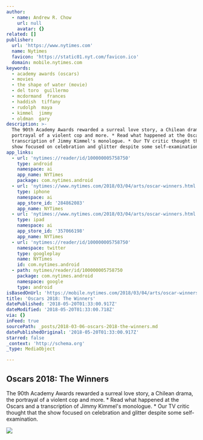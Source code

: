 ```yaml
---
author:
  - name: Andrew R. Chow
    url: null
    avatar: {}
related: []
publisher:
  url: 'https://www.nytimes.com'
  name: Nytimes
  favicon: 'https://static01.nyt.com/favicon.ico'
  domain: mobile.nytimes.com
keywords:
  - academy awards (oscars)
  - movies
  - the shape of water (movie)
  - del toro  guillermo
  - mcdormand  frances
  - haddish  tiffany
  - rudolph  maya
  - kimmel  jimmy
  - oldman  gary
description: >-
  The 90th Academy Awards rewarded a surreal love story, a Chilean drama, the
  portrayal of a violent cop and more. * Read what happened at the Oscars and a
  transcription of Jimmy Kimmel's monologue. * Our TV critic thought that the
  show focused on celebration and glitter despite some self-examination.
app_links:
  - url: 'nytimes://reader/id/100000005758750'
    type: android
    namespace: ai
    app_name: NYTimes
    package: com.nytimes.android
  - url: 'nytimes://www.nytimes.com/2018/03/04/arts/oscar-winners.html'
    type: iphone
    namespace: ai
    app_store_id: '284862083'
    app_name: NYTimes
  - url: 'nytimes://www.nytimes.com/2018/03/04/arts/oscar-winners.html'
    type: ipad
    namespace: ai
    app_store_id: '357066198'
    app_name: NYTimes
  - url: 'nytimes://reader/id/100000005758750'
    namespace: twitter
    type: googleplay
    name: NYTimes
    id: com.nytimes.android
  - path: nytimes/reader/id/100000005758750
    package: com.nytimes.android
    namespace: google
    type: android
isBasedOnUrl: 'https://mobile.nytimes.com/2018/03/04/arts/oscar-winners.amp.html'
title: 'Oscars 2018: The Winners'
datePublished: '2018-05-20T01:33:00.917Z'
dateModified: '2018-05-20T01:33:00.718Z'
via: {}
inFeed: true
sourcePath: _posts/2018-03-06-oscars-2018-the-winners.md
datePublishedOriginal: '2018-05-20T01:33:00.917Z'
starred: false
_context: 'http://schema.org'
_type: MediaObject

---
```

<article style=""><h1>Oscars 2018: The Winners</h1><p>The 90th Academy Awards rewarded a surreal love story, a Chilean drama, the portrayal of a violent cop and more. * Read what happened at the Oscars and a transcription of Jimmy Kimmel's monologue. * Our TV critic thought that the show focused on celebration and glitter despite some self-examination.</p><img src="https://static01.nyt.com/images/2018/03/05/arts/05WINNERSLISTPEELE/05WINNERSLISTPEELE-facebookJumbo.jpg" /></article>